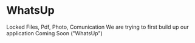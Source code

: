 # WhatsUp
Locked Files, Pdf, Photo, Comunication 
We are trying to first build up our application 
Coming Soon ("WhatsUp")
